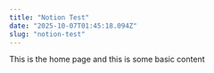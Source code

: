 ```yaml
---
title: "Notion Test"
date: "2025-10-07T01:45:18.094Z"
slug: "notion-test"
---
```



This is the home page and this is some basic content

